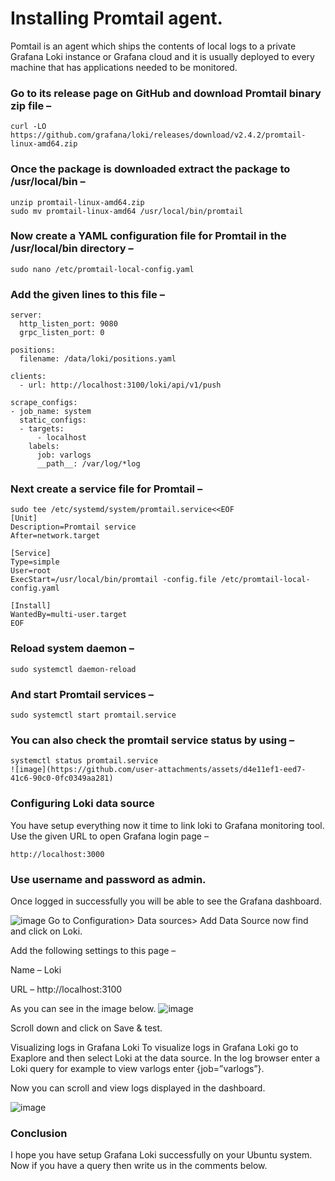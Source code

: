 # Installing Promtail agent.
Pomtail is an agent which ships the contents of local logs to a private Grafana Loki instance or Grafana cloud and it is usually deployed to every machine that has applications needed to be monitored.

### Go to its release page on GitHub and download Promtail binary zip file –
```
curl -LO https://github.com/grafana/loki/releases/download/v2.4.2/promtail-linux-amd64.zip
```

### Once the package is downloaded extract the package to /usr/local/bin –

```
unzip promtail-linux-amd64.zip
sudo mv promtail-linux-amd64 /usr/local/bin/promtail
```
### Now create a YAML configuration file for Promtail in the /usr/local/bin directory –
```
sudo nano /etc/promtail-local-config.yaml
```
### Add the given lines to this file –
```
server:
  http_listen_port: 9080
  grpc_listen_port: 0

positions:
  filename: /data/loki/positions.yaml

clients:
  - url: http://localhost:3100/loki/api/v1/push

scrape_configs:
- job_name: system
  static_configs:
  - targets:
      - localhost
    labels:
      job: varlogs
      __path__: /var/log/*log

```

### Next create a service file for Promtail –
```
sudo tee /etc/systemd/system/promtail.service<<EOF
[Unit]
Description=Promtail service
After=network.target

[Service]
Type=simple
User=root
ExecStart=/usr/local/bin/promtail -config.file /etc/promtail-local-config.yaml

[Install]
WantedBy=multi-user.target
EOF
```
### Reload system daemon –

```
sudo systemctl daemon-reload
```
### And start Promtail services –

```
sudo systemctl start promtail.service
```
### You can also check the promtail service status by using –
```
systemctl status promtail.service
![image](https://github.com/user-attachments/assets/d4e11ef1-eed7-41c6-90c0-0fc0349aa281)
```
### Configuring Loki data source
You have setup everything now it time to link loki to Grafana monitoring tool. Use the given URL to open Grafana login page –
```
http://localhost:3000
```

### Use username and password as admin.
Once logged in successfully you will be able to see the Grafana dashboard.

![image](https://github.com/user-attachments/assets/d6c7f144-ca2f-4b51-8b6f-25de81509c48)
Go to Configuration> Data sources> Add Data Source now find and click on Loki.

Add the following settings to this page –

Name – Loki

URL – http://localhost:3100

As you can see in the image below.
![image](https://github.com/user-attachments/assets/dbdfc3a7-0a0a-476f-bebf-80d2c38aae60)

Scroll down and click on Save & test.

Visualizing logs in Grafana Loki
To visualize logs in Grafana Loki go to Exaplore and then select Loki at the data source. In the log browser enter a Loki query for example to view varlogs enter {job=”varlogs”}.

Now you can scroll and view logs displayed in the dashboard.

![image](https://github.com/user-attachments/assets/1d053b50-4bcb-4f09-832a-4f69ed3da050)

### Conclusion
I hope you have setup Grafana Loki successfully on your Ubuntu system. Now if you have a query then write us in the comments below.







